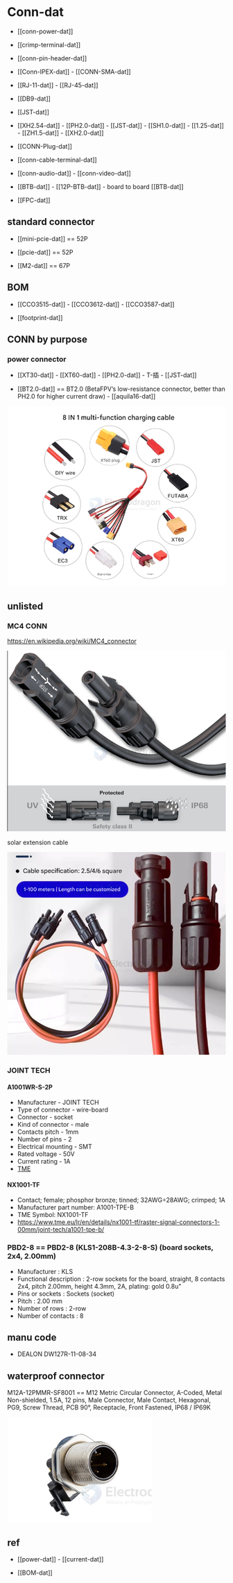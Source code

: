 
# Conn-dat 


- [[conn-power-dat]]

- [[crimp-terminal-dat]]



- [[conn-pin-header-dat]]

- [[Conn-IPEX-dat]] - [[CONN-SMA-dat]]



- [[RJ-11-dat]] - [[RJ-45-dat]]

- [[DB9-dat]]

- [[JST-dat]]

- [[XH2.54-dat]] - [[PH2.0-dat]] - [[JST-dat]] - [[SH1.0-dat]] - [[1.25-dat]] - [[ZH1.5-dat]] - [[XH2.0-dat]]

- [[CONN-Plug-dat]]

- [[conn-cable-terminal-dat]]

- [[conn-audio-dat]] - [[conn-video-dat]]

- [[BTB-dat]] - [[12P-BTB-dat]] - board to board [[BTB-dat]]

- [[FPC-dat]]




## standard connector 

- [[mini-pcie-dat]] == 52P

- [[pcie-dat]] == 52P

- [[M2-dat]] == 67P 



## BOM 

- [[CCO3515-dat]] - [[CCO3612-dat]] - [[CCO3587-dat]] 

- [[footprint-dat]]


## CONN by purpose 


### power connector 

- [[XT30-dat]] - [[XT60-dat]] - [[PH2.0-dat]] - T-插 - [[JST-dat]]

- [[BT2.0-dat]] == BT2.0 (BetaFPV’s low-resistance connector, better than PH2.0 for higher current draw) - [[aquila16-dat]]

![](2025-09-16-23-46-49.png)



## unlisted 

### MC4 CONN 

https://en.wikipedia.org/wiki/MC4_connector

![](2025-07-24-15-02-24.png)

solar extension cable 

![](2025-07-24-15-07-36.png)


### JOINT TECH

#### A1001WR-S-2P

- Manufacturer - JOINT TECH
- Type of connector - wire-board
- Connector - socket
- Kind of connector - male
- Contacts pitch - 1mm
- Number of pins - 2
- Electrical mounting - SMT
- Rated voltage - 50V
- Current rating - 1A
- [TME](https://www.tme.eu/lr/en/details/nx1001-02smr/raster-signal-connectors-1-00mm/joint-tech/a1001wr-s-2p/)

#### NX1001-TF

- Contact; female; phosphor bronze; tinned; 32AWG÷28AWG; crimped; 1A
- Manufacturer part number: A1001-TPE-B
- TME Symbol: NX1001-TF
- https://www.tme.eu/lr/en/details/nx1001-tf/raster-signal-connectors-1-00mm/joint-tech/a1001-tpe-b/

### PBD2-8 == PBD2-8 (KLS1-208B-4.3-2-8-S) (board sockets, 2x4, 2.00mm)

- Manufacturer : KLS
- Functional description : 2-row sockets for the board, straight, 8 contacts 2x4, pitch 2.00mm, height 4.3mm, 2A, plating: gold 0.8u"
- Pins or sockets : Sockets (socket)
- Pitch : 2.00 mm
- Number of rows : 2-row
- Number of contacts : 8


## manu code 

- DEALON DW127R-11-08-34


## waterproof connector 

M12A-12PMMR-SF8001 == M12 Metric Circular Connector, A-Coded, Metal Non-shielded, 1.5A, 12 pins, Male Connector, Male Contact, Hexagonal, PG9, Screw Thread, PCB 90°, Receptacle, Front Fastened, IP68 / IP69K

![](2025-09-25-13-58-34.png)


## ref 

- [[power-dat]] - [[current-dat]]

- [[BOM-dat]]
